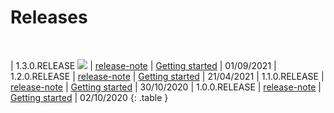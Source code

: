 <!-- Copyright (c) 2020-2021 RTE (https://www.rte-france.com)                                                  -->
<!-- Copyright (c) 2020-2021 RTE international (https://www.rte-international.com)                             -->
<!-- See AUTHORS.txt                                                                                      -->
<!-- This document is subject to the terms of the Creative Commons Attribution 4.0 International license. -->
<!-- If a copy of the license was not distributed with this                                               -->
<!-- file, You can obtain one at https://creativecommons.org/licenses/by/4.0/.                            -->
<!-- SPDX-License-Identifier: CC-BY-4.0                                                                   -->

# Releases

<br/>

| 1.3.0.RELEASE ![](https://img.shields.io/badge/-current-blue)  | [release-note](/documentation/current/release_note/) | [Getting started](/documentation/current/getting_started/) | 01/09/2021
| 1.2.0.RELEASE                                                  | [release-note](/documentation/archive/1.2.0.RELEASE/release_note/) | [Getting started](/documentation/archive/1.2.0.RELEASE/getting_started/) | 21/04/2021
| 1.1.0.RELEASE                                                  | [release-note](/documentation/archive/1.1.0.RELEASE/release_note/) | [Getting started](/documentation/archive/1.1.0.RELEASE/getting_started/) | 30/10/2020
| 1.0.0.RELEASE                                                  | [release-note](/documentation/archive/1.0.0.RELEASE/release_note/) | [Getting started](/documentation/archive/1.0.0.RELEASE/getting_started/) | 02/10/2020
{: .table }

<br/>